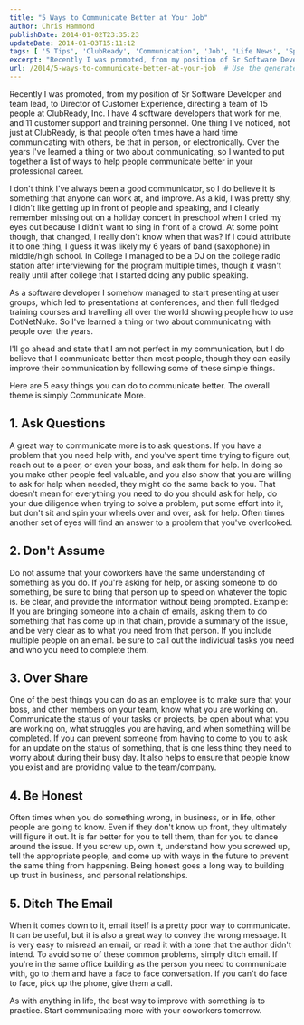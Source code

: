 ```yaml
---
title: "5 Ways to Communicate Better at Your Job"
author: Chris Hammond
publishDate: 2014-01-02T23:35:23
updateDate: 2014-01-03T15:11:12
tags: [ '5 Tips', 'ClubReady', 'Communication', 'Job', 'Life News', 'Speaking', 'Tips' ]
excerpt: "Recently I was promoted, from my position of Sr Software Developer and team lead, to Director of Customer Experience, directing a team of 15 people at ClubReady, Inc. I have 4 software developers that work for me, and 11 customer support and training personnel. One thing I've noticed, not just at ClubReady, is that people often times have a hard time communicating with others, be that in person, or electronically. Over the years I've learned a thing or two about communicating, so I wanted to put together a list of ways to help people communicate better in your professional career. I don't think I've always been a good communicator, so I do believe it is something that anyone can work at, and improve. As a kid, I was pretty shy, I didn't like getting up in front of people and speaking, and I clearly remember missing out on a holiday concert in preschool when I cried my eyes out because I didn't want to sing in front of a crowd. At some point though, that changed, I really don't know when that was? If I could attribute it to one thing, I guess it was likely my 6 years of band (saxophone) in middle/high school. In College I managed to be a DJ on the college radio station after interviewing for the program multiple times, though it wasn't really until after college that I started doing any public speaking."
url: /2014/5-ways-to-communicate-better-at-your-job  # Use the generated URL with year
---
```

<p><span>Recently I was promoted, from my position of Sr Software Developer and team lead, to Director of Customer Experience, directing a team of 15 people at ClubReady, Inc. I have 4 software developers that work for me, and 11 customer support and training personnel. One thing I've noticed, not just at ClubReady, is that people often times have a hard time communicating with others, be that in person, or electronically. Over the years I've learned a thing or two about communicating, so I wanted to put together a list of ways to help people communicate better in your professional career.</span></p> <p>I don't think I've always been a good communicator, so I do believe it is something that anyone can work at, and improve. As a kid, I was pretty shy, I didn't like getting up in front of people and speaking, and I clearly remember missing out on a holiday concert in preschool when I cried my eyes out because I didn't want to sing in front of a crowd. At some point though, that changed, I really don't know when that was? If I could attribute it to one thing, I guess it was likely my 6 years of band (saxophone) in middle/high school. In College I managed to be a DJ on the college radio station after interviewing for the program multiple times, though it wasn't really until after college that I started doing any public speaking.</p> <p>As a software developer I somehow managed to start presenting at user groups, which led to presentations at conferences, and then full fledged training courses and travelling all over the world showing people how to use DotNetNuke. So I've learned a thing or two about communicating with people over the years.</p> <p><span>I'll go ahead and state that I am not perfect in my communication, but I do believe that I communicate better than most people, though they can easily improve their communication by following some of these simple things.</span></p> <p><span>Here are 5 easy things you can do to communicate better. The overall theme is simply Communicate More.</span></p> <h2>1. Ask Questions</h2> <p>A great way to communicate more is to ask questions. If you have a problem that you need help with, and you've spent time trying to figure out, reach out to a peer, or even your boss, and ask them for help. In doing so you make other people feel valuable, and you also show that you are willing to ask for help when needed, they might do the same back to you. That doesn't mean for everything you need to do you should ask for help, do your due diligence when trying to solve a problem, put some effort into it, but don't sit and spin your wheels over and over, ask for help. Often times another set of eyes will find an answer to a problem that you've overlooked.</p> <h2>2. Don't Assume</h2> <p>Do not assume that your coworkers have the same understanding of something as you do. If you're asking for help, or asking someone to do something, be sure to bring that person up to speed on whatever the topic is. Be clear, and provide the information without being prompted. Example: If you are bringing someone into a chain of emails, asking them to do something that has come up in that chain, provide a summary of the issue, and be very clear as to what you need from that person. If you include multiple people on an email. be sure to call out the individual tasks you need and who you need to complete them.</p> <h2>3. Over Share</h2> <p>One of the best things you can do as an employee is to make sure that your boss, and other members on your team, know what you are working on. Communicate the status of your tasks or projects, be open about what you are working on, what struggles you are having, and when something will be completed. If you can prevent someone from having to come to you to ask for an update on the status of something, that is one less thing they need to worry about during their busy day. It also helps to ensure that people know you exist and are providing value to the team/company.</p> <h2>4. Be Honest</h2> <p>Often times when you do something wrong, in business, or in life, other people are going to know. Even if they don't know up front, they ultimately will figure it out. It is far better for you to tell them, than for you to dance around the issue. If you screw up, own it, understand how you screwed up, tell the appropriate people, and come up with ways in the future to prevent the same thing from happening. Being honest goes a long way to building up trust in business, and personal relationships.</p> <h2>5. Ditch The Email</h2> <p>When it comes down to it, email itself is a pretty poor way to communicate. It can be useful, but it is also a great way to convey the wrong message. It is very easy to misread an email, or read it with a tone that the author didn't intend. To avoid some of these common problems, simply ditch email. If you're in the same office building as the person you need to communicate with, go to them and have a face to face conversation. If you can't do face to face, pick up the phone, give them a call.</p> <p>As with anything in life, the best way to improve with something is to practice. Start communicating more with your coworkers tomorrow.</p>
